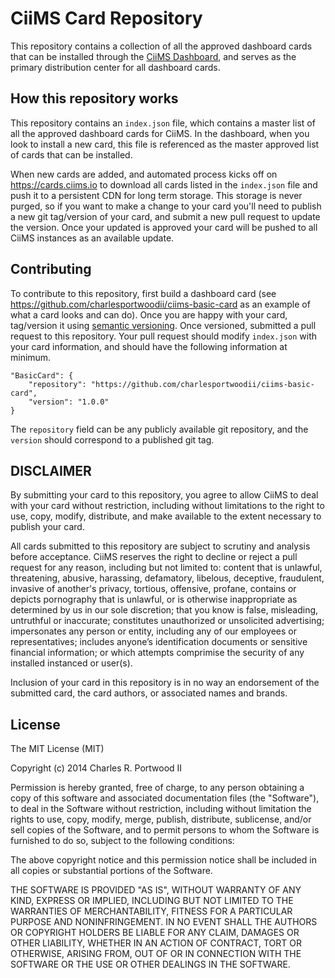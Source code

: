 # CiiMS Card Repository

This repository contains a collection of all the approved dashboard cards that can be installed through the [CiiMS Dashboard](https://github.com/charlesportwoodii/ciims-modules-dashboard), and serves as the primary distribution center for all dashboard cards.

## How this repository works

This repository contains an ```index.json``` file, which contains a master list of all the approved dashboard cards for CiiMS. In the dashboard, when you look to install a new card, this file is referenced as the master approved list of cards that can be installed.

When new cards are added, and automated process kicks off on https://cards.ciims.io to download all cards listed in the ```index.json``` file and push it to a persistent CDN for long term storage. This storage is never purged, so if you want to make a change to your card you'll need to publish a new git tag/version of your card, and submit a new pull request to update the version. Once your updated is approved your card will be pushed to all CiiMS instances as an available update.

## Contributing

To contribute to this repository, first build  a dashboard card (see https://github.com/charlesportwoodii/ciims-basic-card as an example of what a card looks and can do). Once you are happy with your card, tag/version it using [semantic versioning](http://semver.org/). Once versioned, submitted a pull request to this repository. Your pull request should modify ```index.json``` with your card information, and should have the following information at minimum.

```
"BasicCard": {
	"repository": "https://github.com/charlesportwoodii/ciims-basic-card",
	"version": "1.0.0"
}
```

The ```repository``` field can be any publicly available git repository, and the ```version``` should correspond to a published git tag.

## DISCLAIMER
By submitting your card to this repository, you agree to allow CiiMS to deal with 
your card without restriction, including without limitations to the right to use, 
copy, modify, distribute, and make available to the extent necessary to publish your card.

All cards submitted to this repository are subject to scrutiny and analysis before acceptance.
CiiMS reserves the right to decline or reject a pull request for any reason, including
but not limited to: content that is unlawful, threatening, abusive, harassing, defamatory, 
libelous, deceptive, fraudulent, invasive of another's privacy, tortious, offensive, profane, 
contains or depicts pornography that is unlawful, or is otherwise inappropriate as determined 
by us in our sole discretion; that you know is false, misleading, untruthful or inaccurate;
constitutes unauthorized or unsolicited advertising; impersonates any person or entity, 
including any of our employees or representatives; includes anyone’s identification documents 
or sensitive financial information; or which attempts comprimise the security of any installed
instanced or user(s).

Inclusion of your card in this repository is in no way an endorsement of the submitted card, the
card authors, or associated names and brands.

## License
The MIT License (MIT)

Copyright (c) 2014 Charles R. Portwood II

Permission is hereby granted, free of charge, to any person obtaining a copy
of this software and associated documentation files (the "Software"), to deal
in the Software without restriction, including without limitation the rights
to use, copy, modify, merge, publish, distribute, sublicense, and/or sell
copies of the Software, and to permit persons to whom the Software is
furnished to do so, subject to the following conditions:

The above copyright notice and this permission notice shall be included in
all copies or substantial portions of the Software.

THE SOFTWARE IS PROVIDED "AS IS", WITHOUT WARRANTY OF ANY KIND, EXPRESS OR
IMPLIED, INCLUDING BUT NOT LIMITED TO THE WARRANTIES OF MERCHANTABILITY,
FITNESS FOR A PARTICULAR PURPOSE AND NONINFRINGEMENT. IN NO EVENT SHALL THE
AUTHORS OR COPYRIGHT HOLDERS BE LIABLE FOR ANY CLAIM, DAMAGES OR OTHER
LIABILITY, WHETHER IN AN ACTION OF CONTRACT, TORT OR OTHERWISE, ARISING FROM,
OUT OF OR IN CONNECTION WITH THE SOFTWARE OR THE USE OR OTHER DEALINGS IN
THE SOFTWARE.